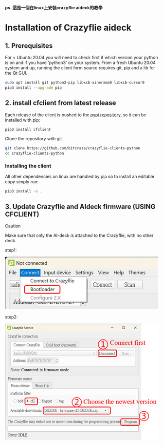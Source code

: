 **ps. 這是一個在linux上安裝crazyflie aideck的教學**

# Installation of Crazyflie aideck
## 1. Prerequisites
For < Ubuntu 20.04 you will need to check first if which version your python is on and if you have 'python3' on your system.
From a fresh Ubuntu 20.04 system and up, running the client form source requires git, pip and a lib for the Qt GUI.
```bash
sudo apt install git python3-pip libxcb-xinerama0 libxcb-cursor0
pip3 install --upgrade pip
```


## 2. install cfclient from latest release
Each release of the client is pushed to the [pypi repository](https://pypi.org/), so it can be installed with pip:
```bash
pip3 install cfclient
```

Clone the repository with git
```bash
git clone https://github.com/bitcraze/crazyflie-clients-python
cd crazyflie-clients-python
```

### Installing the client
All other dependencies on linux are handled by pip so to install an editable copy simply run:
```bash
pip3 install -e .
```


## 3. Update Crazyflie and AIdeck firmware (USING CFCLIENT)
> [!CAUTION]
> Make sure that only the AI-deck is attached to the Crazyflie, with no other deck.

step1: 

![image](https://github.com/zeus950068/NTHU_Micro_Drone_LAB/blob/main/CRAZYFLIE/TUTORIAL/install%20aideck/build%20firmware(1).png)

step2:

![image](https://github.com/zeus950068/NTHU_Micro_Drone_LAB/blob/main/CRAZYFLIE/TUTORIAL/install%20aideck/build%20firmware(2).png)
